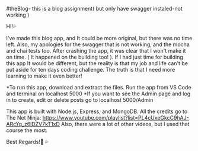  #theBlog-
 this is a blog assignment( but only have swagger instaled-not working )

HI!💦

I've made this blog app, and It could be more original, but there was no time left. Also, my apologies for the swagger that is not working, and the mocha and chai tests too. After crashing the app, it was clear that I won't make it on time. ( It happened on the building too! ). If I had just time for building this app It would be different, but the reality is that my job and life can't be put aside for ten days coding challenge. The truth is that I need more learning to make it even better! 

*To run this app, download and extract the files. Run the app from VS Code and terminal on localhost 5000
*If you want to see the Admin page and log in to create, edit or delete posts go to localhost 5000/Admin

This app is built with Node.js, Express, and MongoDB. All the credits go to The Net Ninja:
https://www.youtube.com/playlist?list=PL4cUxeGkcC9hAJ-ARcYq_z6lDZV7kT1xD
Also, there were a lot of other videos, but I used that course the most.

Best Regards!💙
💦
